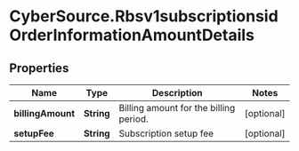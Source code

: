 # CyberSource.Rbsv1subscriptionsidOrderInformationAmountDetails

## Properties
Name | Type | Description | Notes
------------ | ------------- | ------------- | -------------
**billingAmount** | **String** | Billing amount for the billing period.  | [optional] 
**setupFee** | **String** | Subscription setup fee  | [optional] 


